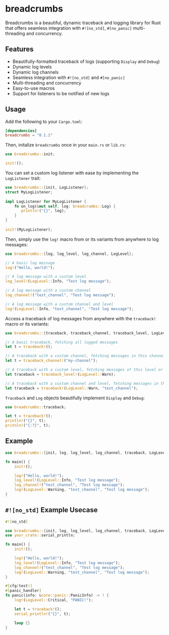# breadcrumbs
Breadcrumbs is a beautiful, dynamic traceback and logging library for Rust that offers seamless integration with `#![no_std]`, `#[no_panic]` multi-threading and concurrency.

## Features
- Beautifully-formatted traceback of logs (supporting `Display` and `Debug`)
- Dynamic log levels
- Dynamic log channels
- Seamless integration with `#![no_std]` and `#[no_panic]`
- Multi-threading and concurrency
- Easy-to-use macros
- Support for listeners to be notified of new logs

## Usage
Add the following to your `Cargo.toml`:
```toml
[dependencies]
breadcrumbs = "0.1.1"
```

Then, initalize `breadcrumbs` once in your `main.rs` or `lib.rs`:
```rust
use breadcrumbs::init;

init!();
```

You can set a custom log listener with ease by implementing the `LogListener` trait:
```rust
use breadcrumbs::{init, LogListener};
struct MyLogListener;
 
impl LogListener for MyLogListener {
    fn on_log(&mut self, log: breadcrumbs::Log) {
       println!("{}", log);
    }
}
 
init!(MyLogListener);
```

Then, simply use the `log!` macro from or its variants from anywhere to log messages:
```rust
use breadcrumbs::{log, log_level, log_channel, LogLevel};

// A basic log message
log!("Hello, world!");

// A log message with a custom level
log_level!(LogLevel::Info, "Test log message");

// A log message with a custom channel
log_channel!("test_channel", "Test log message");

// A log message with a custom channel and level
log!(LogLevel::Info, "test_channel", "Test log message");
```

Access a traceback of log messages from anywhere with the `traceback!` macro or its variants:
```rust
use breadcrumbs::{traceback, traceback_channel, traceback_level, LogLevel};

// A basic traceback, fetching all logged messages
let t = traceback!();

// A traceback with a custom channel, fetching messages in this channel
let t = traceback_channel!("my-channel");

// A traceback with a custom level, fetching messages of this level or higher
let traceback = traceback_level!(LogLevel::Warn);

// A traceback with a custom channel and level, fetching messages in this channel of this level or higher
let traceback = traceback!(LogLevel::Warn, "test_channel");
```

`Traceback` and `Log` objects beautifully implement `Display` and `Debug`:
```rust
use breadcrumbs::traceback;

let t = traceback!();
println!("{}", t);
pritnln!("{:?}", t);
```

## Example

```rust
use breadcrumbs::{init, log, log_level, log_channel, traceback, LogLevel};

fn main() {
    init!();

    log!("Hello, world!");
    log_level!(LogLevel::Info, "Test log message");
    log_channel!("test_channel", "Test log message");
    log!(LogLevel::Warning, "test_channel", "Test log message");
}
```

## `#![no_std]` Example Usecase

```rust
#![no_std]

use breadcrumbs::{init, log, log_level, log_channel, traceback, LogLevel};
use your_crate::serial_println;

fn main() {
    init!();

    log!("Hello, world!");
    log_level!(LogLevel::Info, "Test log message");
    log_channel!("test_channel", "Test log message");
    log!(LogLevel::Warning, "test_channel", "Test log message");
}

#[cfg(test)]
#[panic_handler]
fn panic(info: &core::panic::PanicInfo) -> ! {
    log!(LogLevel::Critical, "PANIC!");

    let t = traceback!();
    serial_println!("{}", t);

    loop {}
}
```

